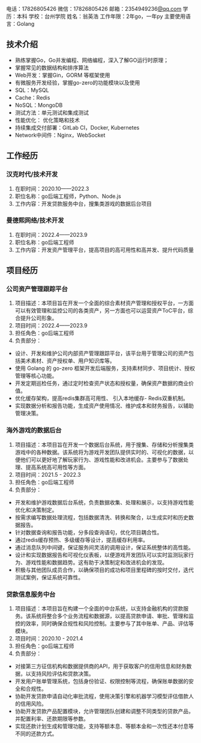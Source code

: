 电话：17826805426
微信：17826805426
邮箱：2354949236[@qq.com](/qq.com)
学历：本科
学校：台州学院
姓名：翁英浩
工作年限：2年go，一年py
主要使用语言：Golang


## 技术介绍

- 熟练掌握Go，Go并发编程、网络编程，深入了解GO运行时原理；
- 掌握常见的数据结构和排序算法
- Web开发：掌握Gin，GORM 等框架使用
- 有微服务开发经验，掌握go-zero的功能模块以及使用
- SQL：MySQL
- Cache：Redis
- NoSQL：MongoDB
- 测试方法：单元测试和集成测试
- 性能优化： 优化策略和技术
- 持续集成交付部署：GitLab CI，Docker, Kubernetes
- Network中间件：Nginx，WebSocket

## 工作经历

### 汉克时代/技术开发
1. 在职时间：2020.10——2022.3
2. 职位名称：go后端工程师，Python、Node.js
3. 工作内容：开发贷款服务中台，搜集类游戏的数据后台项目

### 曼德熙网络/技术开发
1. 在职时间：2022.4——2023.9
2. 职位名称：go后端工程师
3. 工作内容：开发资产管理平台，提高项目的高可用性和高并发、提升代码质量


## 项目经历

### 公司资产管理跟踪平台
1. 项目描述：本项目旨在开发一个全面的综合素材资产管理和授权平台，一方面可以有效管理和监控公司的各类资产，另一方面也可以运营资产ToC平台，综合提升公司形象。
2. 项目时间：2022.4——2023.9
3. 担任角色：go后端工程师
4. 负责部分：

- 设计、开发和维护公司内部资产管理跟踪平台，该平台用于管理公司的资产包括美术素材、资产授权单、用户知识库等。
- 使用 Golang 的 go-zero 框架开发后端服务，支持素材同步、项目统计、授权管理等核心功能。
- 开发定期巡检任务，通过定时检查资产状态和授权量，确保资产数据的商业价值。
- 优化缓存架构，提高redis集群高可用性、 引入本地缓存- Redis双重机制。
- 实现数据分析和报告功能，生成资产使用情况、维护成本和财务报告，以辅助管理决策。

### 海外游戏的数据后台
1. 项目描述：本项目旨在开发一个数据后台系统，用于搜集、存储和分析搜集类游戏中的各种数据。该系统将为游戏开发团队提供实时的、可视化的数据，以便他们可以更好地了解玩家行为、游戏性能和改进机会。主要参与了数据处理、提高系统高可用性等方面。
2. 项目时间：2021.5 - 2022.3
3. 担任角色：go后端工程师
4. 负责部分：

- 开发和维护游戏数据后台系统，负责数据收集、处理和展示，以支持游戏性能优化和决策制定。
- 按需求编写数据处理流程，包括数据清洗、转换和聚合，以生成实时和历史数据报告。
- 针对数据查询和报告功能，分多段查询语句，优化项目耦合性。
- 通过redis缓存预热、多级缓存等设计，提高缓存利用率。
- 通过消息队列中间键，保证服务间灵活的调用设计，保证系统整体的高性能。
- 设计和实现数据报告和可视化仪表板，以便游戏开发团队可以实时监测玩家行为、游戏性能和数据趋势。这有助于决策制定和改进机会的发现。
- 积极与其他团队成员合作，以确保项目的成功和项目里程碑的按时交付，迭代测试案例，保证系统可靠性。

### 贷款信息服务中台
1. 项目描述：本项目旨在构建一个全面的中台系统，以支持金融机构的贷款服务。该系统将整合多个业务流程和数据源，以提高贷款申请、审批、管理和监控的效率，同时确保合规性和风险控制。主要参与了其中账单、产品、评估等模块。
2. 项目时间：2020.10 - 2021.4
3. 担任角色：go后端工程师
4. 负责部分：

- 对接第三方征信机构和数据提供商的API，用于获取客户的信用信息和财务数据，以支持风险评估和贷款决策。
- 开发用户账单管理系统，包括身份验证、权限控制等流程，确保账单数据的安全和合规性。
- 协助开发贷款申请自动化审批流程，使用决策引擎和机器学习模型评估借款人的信用风险。
- 协助开发贷款产品配置模块，允许管理团队创建和调整不同类型的贷款产品，并配置利率、还款期限等参数。
- 实现还款计划生成和管理功能，支持等额本息、等额本金和一次性还本付息等不同的还款方式。
